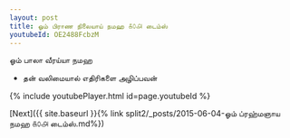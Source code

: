 ```yaml
---
layout: post
title: ஓம் பிராண நிலையாய் நமஹ ௧௦௮ டைம்ஸ்
youtubeId: OE2488FcbzM
---
```

 
 
 ஓம் பாலா வீரய்யா நமஹ  
 
 -  தன் வலிமையால் எதிரிகளை அழிப்பவன் 
 
  
 
  
 
 
 
 
 
 


{% include youtubePlayer.html id=page.youtubeId %}
 
[Next]({{ site.baseurl }}{% link  split2/_posts/2015-06-04-ஓம் ப்ரஹ்மஞாய நமஹ ௧௦௮ டைம்ஸ்.md%})
 

